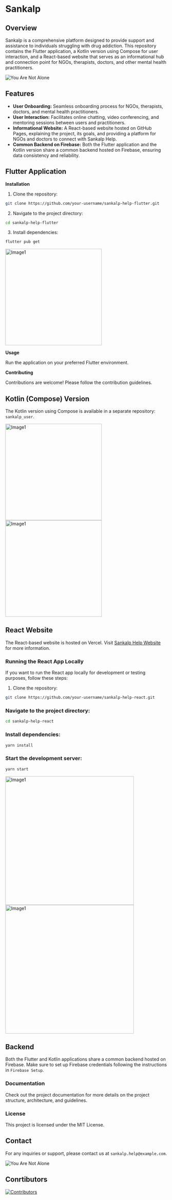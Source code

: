# Sankalp

## Overview

Sankalp is a comprehensive platform designed to provide support and assistance to individuals struggling with drug addiction. This repository contains the Flutter application, a Kotlin version using Compose for user interaction, and a React-based website that serves as an informational hub and connection point for NGOs, therapists, doctors, and other mental health practitioners.

![You Are Not Alone](https://media.giphy.com/media/V0UVbB1tZCL3ov0Iwx/giphy.gif)

## Features

* **User Onboarding:** Seamless onboarding process for NGOs, therapists, doctors, and mental health practitioners.
* **User Interaction:** Facilitates online chatting, video conferencing, and mentoring sessions between users and practitioners.
* **Informational Website:** A React-based website hosted on GitHub Pages, explaining the project, its goals, and providing a platform for NGOs and doctors to connect with Sankalp Help.
* **Common Backend on Firebase:** Both the Flutter application and the Kotlin version share a common backend hosted on Firebase, ensuring data consistency and reliability.

## Flutter Application

**Installation**

1. Clone the repository:

```bash
git clone https://github.com/your-username/sankalp-help-flutter.git
```

2. Navigate to the project directory:

```bash
cd sankalp-help-flutter
```

3. Install dependencies:

```bash
flutter pub get
```
<img src="./readme_assets/flutterapp.jpeg" alt="Image1" width="300">

**Usage**

Run the application on your preferred Flutter environment.

**Contributing**

Contributions are welcome! Please follow the contribution guidelines.


## Kotlin (Compose) Version

The Kotlin version using Compose is available in a separate repository: `sankalp_user`.

<img src="./readme_assets/kotlinapp1.jpeg" alt="Image1" width="300">
<img src="./readme_assets/kotlinapp2.jpeg" alt="Image1" width="300">

## React Website

The React-based website is hosted on Vercel. Visit [Sankalp Help Website](https://sankalp-rho.vercel.app/) for more information.

### Running the React App Locally

If you want to run the React app locally for development or testing purposes, follow these steps:

1. Clone the repository:

```bash
git clone https://github.com/your-username/sankalp-help-react.git

```
### Navigate to the project directory:
```bash
cd sankalp-help-react
```
### Install dependencies:
```bash
yarn install
```
### Start the development server:
```bash
yarn start
```

<img src="./readme_assets/webapp1.jpeg" alt="Image1" width="400">
<img src="./readme_assets/webapp2.jpeg" alt="Image1" width="400">

## Backend

Both the Flutter and Kotlin applications share a common backend hosted on Firebase. Make sure to set up Firebase credentials following the instructions in `Firebase Setup`.

### Documentation

Check out the project documentation for more details on the project structure, architecture, and guidelines.

### License

This project is licensed under the MIT License.

## Contact

For any inquiries or support, please contact us at `sankalp.help@example.com`.

![You Are Not Alone](https://media.giphy.com/media/v1.Y2lkPTc5MGI3NjExaG4wNGlpNHg4amdsNmdmeHZ5emZoNDJieGFkM2VvcXN4bHJwb2lvZiZlcD12MV9pbnRlcm5hbF9naWZfYnlfaWQmY3Q9Zw/uhBqa2QQiwS3v98m1I/giphy.gif)

## Conrtibutors
[![Contributors](https://contrib.rocks/image?repo=rachit-goyal1071/sankalp)](https://github.com/rachit-goyal1071/sankalp/graphs/contributors)
